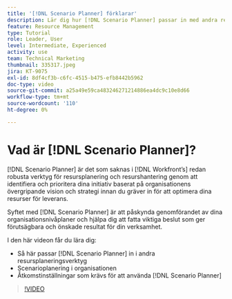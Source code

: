 ```yaml
---
title: '[!DNL Scenario Planner] förklarar'
description: Lär dig hur [!DNL Scenario Planner] passar in med andra resursplaneringsverktyg. Lär dig sedan hur du konfigurerar  [!DNL Scenario Planner].
feature: Resource Management
type: Tutorial
role: Leader, User
level: Intermediate, Experienced
activity: use
team: Technical Marketing
thumbnail: 335317.jpeg
jira: KT-9075
exl-id: 8df4cf3b-c6fc-4515-b475-efb8442b5962
doc-type: video
source-git-commit: a25a49e59ca483246271214886ea4dc9c10e8d66
workflow-type: tm+mt
source-wordcount: '110'
ht-degree: 0%

---
```


# Vad är [!DNL Scenario Planner]?

[!DNL Scenario Planner] är det som saknas i [!DNL Workfront’s] redan robusta verktyg för resursplanering och resurshantering genom att identifiera och prioritera dina initiativ baserat på organisationens övergripande vision och strategi innan du gräver in för att optimera dina resurser för leverans.

Syftet med [!DNL Scenario Planner] är att påskynda genomförandet av dina organisationsnivåplaner och hjälpa dig att fatta viktiga beslut som ger förutsägbara och önskade resultat för din verksamhet.

I den här videon får du lära dig:

* Så här passar [!DNL Scenario Planner] in i andra resursplaneringsverktyg
* Scenarioplanering i organisationen
* Åtkomstinställningar som krävs för att använda [!DNL Scenario Planner]

>[!VIDEO](https://video.tv.adobe.com/v/335317/?quality=12&learn=on)
